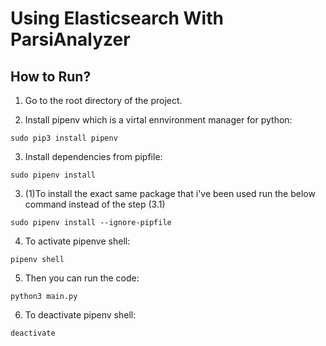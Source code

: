 # Using Elasticsearch With ParsiAnalyzer


## How to Run?

1. Go to the root directory of the project.

2. Install pipenv which is a virtal ennvironment manager for python:
```
sudo pip3 install pipenv
```
3. Install dependencies from pipfile:
```
sudo pipenv install
```
3. (1)To install the exact same package that i've been used run the below command instead of the step (3.1)
```
sudo pipenv install --ignore-pipfile
```

4. To activate pipenve shell:
```
pipenv shell
```

5. Then you can run the code:
```
python3 main.py
```

6. To deactivate pipenv shell:
```
deactivate
```

